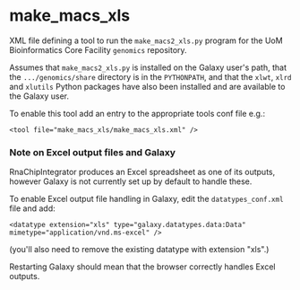 make_macs_xls
=============

XML file defining a tool to run the `make_macs2_xls.py` program for the
UoM Bioinformatics Core Facility `genomics` repository.

Assumes that `make_macs2_xls.py` is installed on the Galaxy user's path,
that the `.../genomics/share` directory is in the `PYTHONPATH`, and that
the `xlwt`, `xlrd` and `xlutils` Python packages have also been installed
and are available to the Galaxy user.

To enable this tool add an entry to the appropriate tools conf file e.g.:

    <tool file="make_macs_xls/make_macs_xls.xml" />

### Note on Excel output files and Galaxy ###

RnaChipIntegrator produces an Excel spreadsheet as one of its outputs,
however Galaxy is not currently set up by default to handle these.

To enable Excel output file handling in Galaxy, edit the `datatypes_conf.xml`
file and add:

    <datatype extension="xls" type="galaxy.datatypes.data:Data" mimetype="application/vnd.ms-excel" />

(you'll also need to remove the existing datatype with extension "xls".)

Restarting Galaxy should mean that the browser correctly handles Excel
outputs.
